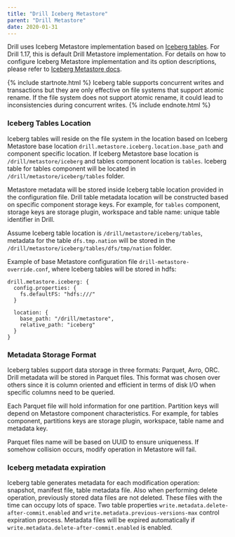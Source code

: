 ```yaml
---
title: "Drill Iceberg Metastore"
parent: "Drill Metastore"
date: 2020-01-31
---
```


Drill uses Iceberg Metastore implementation based on [Iceberg tables](http://iceberg.incubator.apache.org). For Drill 1.17,
 this is default Drill Metastore implementation. For details on how to configure Iceberg Metastore implementation and
 its option descriptions, please refer to [Iceberg Metastore docs](https://github.com/apache/drill/blob/master/metastore/iceberg-metastore/README.md).

{% include startnote.html %}
Iceberg table supports concurrent writes and transactions but they are only effective on file systems that support
 atomic rename.
If the file system does not support atomic rename, it could lead to inconsistencies during concurrent writes.
{% include endnote.html %}

### Iceberg Tables Location

Iceberg tables will reside on the file system in the location based on
Iceberg Metastore base location `drill.metastore.iceberg.location.base_path` and component specific location.
If Iceberg Metastore base location is `/drill/metastore/iceberg`
and tables component location is `tables`. Iceberg table for tables component
will be located in `/drill/metastore/iceberg/tables` folder.

Metastore metadata will be stored inside Iceberg table location provided
in the configuration file. Drill table metadata location will be constructed
based on specific component storage keys. For example, for `tables` component,
storage keys are storage plugin, workspace and table name: unique table identifier in Drill.

Assume Iceberg table location is `/drill/metastore/iceberg/tables`, metadata for the table
`dfs.tmp.nation` will be stored in the `/drill/metastore/iceberg/tables/dfs/tmp/nation` folder.

Example of base Metastore configuration file `drill-metastore-override.conf`, where Iceberg tables will be stored in
 hdfs:

```
drill.metastore.iceberg: {
  config.properties: {
    fs.defaultFS: "hdfs:///"
  }

  location: {
    base_path: "/drill/metastore",
    relative_path: "iceberg"
  }
}
```

### Metadata Storage Format

Iceberg tables support data storage in three formats: Parquet, Avro, ORC. Drill metadata will be stored in Parquet files.
This format was chosen over others since it is column oriented and efficient in terms of disk I/O when specific
columns need to be queried.

Each Parquet file will hold information for one partition. Partition keys will depend on Metastore
component characteristics. For example, for tables component, partitions keys are storage plugin, workspace,
table name and metadata key.

Parquet files name will be based on UUID to ensure uniqueness. If somehow collision occurs, modify operation
in Metastore will fail.

### Iceberg metadata expiration

Iceberg table generates metadata for each modification operation:
snapshot, manifest file, table metadata file. Also when performing delete operation,
previously stored data files are not deleted. These files with the time can occupy lots of space.
Two table properties `write.metadata.delete-after-commit.enabled` and `write.metadata.previous-versions-max`
control expiration process. Metadata files will be expired automatically if
`write.metadata.delete-after-commit.enabled` is enabled.
